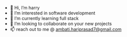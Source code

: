 - 👋 Hi, I’m harry
- 👀 I’m interested in software development
- 🌱 I’m currently learning full stack
- 💞️ I’m looking to collaborate on your new projects
- 📫 reach out to me @ ambati.hariprasad7@gmail.com

<!---
harryiam/harryiam is a ✨ special ✨ repository because its `README.md` (this file) appears on your GitHub profile.
You can click the Preview link to take a look at your changes.
--->
